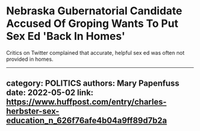 # Nebraska Gubernatorial Candidate Accused Of Groping Wants To Put Sex Ed 'Back In Homes'

Critics on Twitter complained that accurate, helpful sex ed was often not provided in homes.

---
category: POLITICS
authors: Mary Papenfuss
date: 2022-05-02
link: https://www.huffpost.com/entry/charles-herbster-sex-education_n_626f76afe4b04a9ff89d7b2a
---
